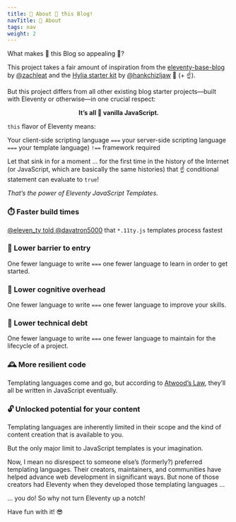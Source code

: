 ```yaml
---
title: 📖 About 🍦 this Blog!
navTitle: 📖 About
tags: nav
weight: 2
---
```


What makes 🍦 this Blog so appealing 💭?

This project takes a fair amount of inspiration from the [eleventy-base-blog](https://github.com/11ty/eleventy-base-blog/) by [@zachleat](https://twitter.com/zachleat) and the [Hylia starter kit](https://github.com/hankchizljaw/hylia) by [@hankchizljaw](https://twitter.com/hankchizljaw) 🙌 (+ ☝️).

But this project differs from all other existing blog starter projects—built with Eleventy or otherwise—in one crucial respect:

<p style="text-align:center;"><strong>It’s all 🍦 vanilla JavaScript.</strong></p>

`this` flavor of Eleventy means:

Your client-side scripting language `===` your server-side scripting language `===` your template language) `!==` framework required

Let that sink in for a moment … for the first time in the history of the Internet (or JavaScript, which are basically the same histories) that ☝️  conditional statement can evaluate to `true`!

_That’s the power of Eleventy JavaScript Templates._

### ⏱️  Faster build times

[@eleven\_ty told @davatron5000](https://twitter.com/eleven_ty/status/1246479139886022656) that `*.11ty.js` templates process fastest

### 🚧 Lower barrier to entry

One fewer language to write `===` one fewer language to learn in order to get started.

### 🤯 Lower cognitive overhead

One fewer language to write `===` one fewer language to improve your skills.

### 🧹 Lower technical debt

One fewer language to write `===` one fewer language to maintain for the lifecycle of a project.

### 🕰️ More resilient code

Templating languages come and go, but according to [Atwood’s Law](https://blog.codinghorror.com/the-principle-of-least-power/), they’ll all be written in JavaScript eventually.

### 🔓 Unlocked potential for your content

Templating languages are inherently limited in their scope and the kind of content creation that is available to you.

But the only major limit to JavaScript templates is your imagination.

Now, I mean no disrespect to someone else’s (formerly?) preferred templating languages. Their creators, maintainers, and communities have helped advance web development in significant ways. But none of those creators had Eleventy when they developed those templating languages …

… you do! So why not turn Eleventy up a notch!

Have fun with it! 😎